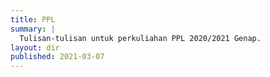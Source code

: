 ```yaml
---
title: PPL
summary: |  
  Tulisan-tulisan untuk perkuliahan PPL 2020/2021 Genap.
layout: dir
published: 2021-03-07
---
```

